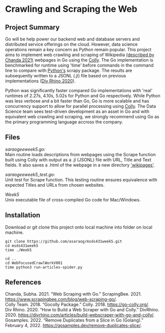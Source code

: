 # Crawling and Scraping the Web

## Project Summary

Go will be help power our backend web and database servers and distributed service offerings on the cloud. However, data science operations remain a key concern as Python remain popular. This project aims to implement web crawling and scraping of Wikipedia [(described by Chanda 2021)](https://www.scrapingbee.com/blog/web-scraping-go/#building-a-basic-scraper) webpages in Go using the [Colly](https://go-colly.org/). The Go implementation is benchmarked for runtime using 'time' before commands in the command line to compare with [Python's](./WebFocusedCrawlWorkV001) scrapy package. The results are subsequently written to a JSONL (.jl) file based on previous implementations ([Div Rhino 2020](https://divrhino.com/articles/build-webscraper-with-go-and-colly/)).

Python was significantly faster compared Go implementations with 'real' runtimes of 2.27s, 4.10s, 5.02s for Python and Go respectively. While Python was less verbose and a bit faster than Go, Go is more scalable and has concurrency support to allow for parallel processing using [Colly](https://go-colly.org/docs/examples/parallel/). The Data Science team sees test-driven development as an asset in Go and with equivalent web  crawling and scraping, we strongly recommend using Go as the primary programming language accross the company.

## Files

*saraogeeweek5.go:* \
Main routine loads descriptions from webpages using the Scrape function built using Colly with output as a .jl (JSONL) file with URL, Title and Text fields. It also saves a .html of the webpage in a new directory ['wikipages'](./wikipages).

*saraogeeweek5_test.go:* \
Unit test for Scrape function. This testing routine ensures equivalence with expected Titles and URLs from chosen websites.

*Week5* \
Unix executable file of cross-compiled Go code for Mac/Windows. 

## Installation

Download or git clone this project onto local machine into folder on local machine.

```
git clone https://github.com/asaraog/msds431week5.git
cd msds431week5
time ./Week5

cd ..
cd WebFocusedCrawlWorkV001
time python3 run-articles-spider.py
```
## References
Chanda, Subha. 2021. “Web Scraping with Go.” ScrapingBee. 2021. https://www.scrapingbee.com/blog/web-scraping-go/. \
Colly Team. 2018. “Gocolly Package.” Colly. 2018. https://go-colly.org/. \
Div Rhino. 2020. “How to Build a Web Scraper with Go and Colly.” DivRhino. 2020. https://divrhino.com/articles/build-webscraper-with-go-and-colly/. \
Gosamples. 2022. “Remove Duplicates from a Slice in Go (Golang).” February 4, 2022. https://gosamples.dev/remove-duplicates-slice/.

